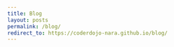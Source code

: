 ```yaml
---
title: Blog
layout: posts
permalink: /blog/
redirect_to: https://coderdojo-nara.github.io/blog/
---
```

